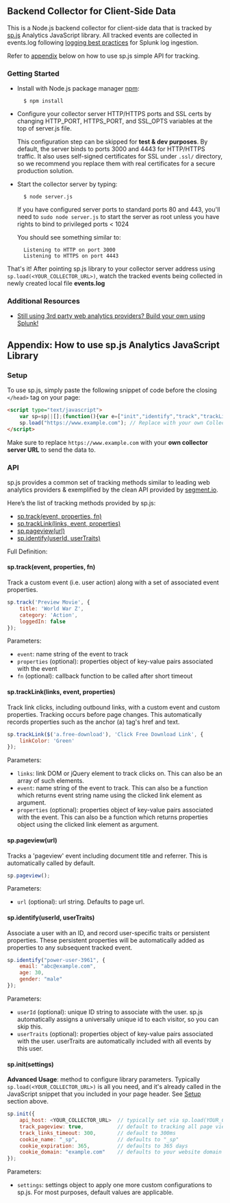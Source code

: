 ## Backend Collector for Client-Side Data
This is a Node.js backend collector for client-side data that is tracked by [sp.js](#appendix-how-to-use-spjs-analytics-javascript-library) Analytics JavaScript library.
All tracked events are collected in events.log following [logging best practices](http://dev.splunk.com/view/logging-best-practices/SP-CAAADP6) for Splunk log ingestion.

Refer to [appendix](#appendix-how-to-use-spjs-analytics-javascript-library) below on how to use sp.js simple API for tracking.

### Getting Started
* Install with Node.js package manager [npm](http://npmjs.org/):

        $ npm install

* Configure your collector server HTTP/HTTPS ports and SSL certs by changing HTTP_PORT, HTTPS_PORT, and SSL_OPTS variables at the top of server.js file.
	
	This configuration step can be skipped for **test & dev purposes**. By default, the server binds to ports 3000 and 4443 for HTTP/HTTPS traffic. It also uses self-signed certificates for SSL under `.ssl/` directory, so we recommend you replace them with real certificates for a secure production solution.

* Start the collector server by typing:

		$ node server.js
		
	If you have configured server ports to standard ports 80 and 443, you'll need to `sudo node server.js` to start the server as root unless you have rights to bind to privileged ports < 1024
	
	You should see something similar to:

    	Listening to HTTP on port 3000
    	Listening to HTTPS on port 4443

That's it!
After pointing sp.js library to your collector server address using `sp.load(<YOUR_COLLECTOR_URL>)`, watch the tracked events being collected in newly created local file **events.log**

### Additional Resources

* <a href="http://blogs.splunk.com/2013/10/17/still-using-3rd-party-web-analytics-providers-build-your-own-using-splunk/" target="_blank">Still using 3rd party web analytics providers? Build your own using Splunk!</a>

## Appendix: How to use sp.js Analytics JavaScript Library
### Setup
To use sp.js, simply paste the following snippet of code before the closing `</head>` tag on your page:
```html
<script type="text/javascript">
    var sp=sp||[];(function(){var e=["init","identify","track","trackLink","pageview"],t=function(e){return function(){sp.push([e].concat(Array.prototype.slice.call(arguments,0)))}};for(var n=0;n<e.length;n++)sp[e[n]]=t(e[n])})(),sp.load=function(e,o){sp._endpoint=e;if(o){sp.init(o)};var t=document.createElement("script");t.type="text/javascript",t.async=!0,t.src=("https:"===document.location.protocol?"https://":"http://")+"d21ey8j28ejz92.cloudfront.net/analytics/v1/sp.min.js";var n=document.getElementsByTagName("script")[0];n.parentNode.insertBefore(t,n)};
    sp.load("https://www.example.com"); // Replace with your own Collector URL
</script>
```
Make sure to replace `https://www.example.com` with your **own collector server URL** to send the data to.

### API
sp.js provides a common set of tracking methods similar to leading web analytics providers & exemplified by the clean API provided by [segment.io](https://segment.io/libraries/analytics.js/).

Here’s the list of tracking methods provided by sp.js:

* [sp.track(event, properties, fn)](#sptrackevent-properties-fn)
* [sp.trackLink(links, event, properties)](#sptracklinklinks-event-properties)
* [sp.pageview(url)](#sppageviewurl)
* [sp.identify(userId, userTraits)](#spidentifyuserid-usertraits)

Full Definition:

#### sp.track(event, properties, fn)
Track a custom event (i.e. user action) along with a set of associated event properties.
```js
sp.track('Preview Movie', {
	title: 'World War Z',
	category: 'Action',
	loggedIn: false
});
```
Parameters:
* `event`: name string of the event to track
* `properties` (optional): properties object of key-value pairs associated with the event
* `fn` (optional): callback function to be called after short timeout

#### sp.trackLink(links, event, properties)
Track link clicks, including outbound links, with a custom event and custom properties. Tracking occurs before page changes. This automatically records properties such as the anchor (a) tag's href and text.
```js
sp.trackLink($('a.free-download'), 'Click Free Download Link', {
	linkColor: 'Green'
});
```
Parameters:
* `links`: link DOM or jQuery element to track clicks on. This can also be an array of such elements.
* `event`: name string of the event to track. This can also be a function which returns event string name using the clicked link element as argument.
* `properties` (optional): properties object of key-value pairs associated with the event. This can also be a function which returns properties object using the clicked link element as argument.

#### sp.pageview(url)
Tracks a 'pageview' event including document title and referrer. This is automatically called by default.
```js
sp.pageview();
```
Parameters:
* `url` (optional): url string. Defaults to page url.

#### sp.identify(userId, userTraits)
Associate a user with an ID, and record user-specific traits or persistent properties. These persistent properties will be automatically added as properties to any subsequent tracked event.
```js
sp.identify("power-user-3961", {
	email: "abc@example.com",
	age: 30,
	gender: "male"
});
```
Parameters:
* `userId` (optional): unique ID string to associate with the user. sp.js automatically assigns a universally unique id to each visitor, so you can skip this.
* `userTraits` (optional): properties object of key-value pairs associated with the user. userTraits are automatically included with all events by this user.

#### sp.init(settings)
**Advanced Usage**: method to configure library parameters. Typically `sp.load(<YOUR_COLLECTOR_URL>)` is all you need, and it's already called in the JavaScript snippet that you included in your page header. See [Setup](#setup) section above.
```js
sp.init({
	api_host: <YOUR_COLLECTOR_URL>	// typically set via sp.load(YOUR_COLLECTOR_URL)
	track_pageview: true,			// default to tracking all page views
	track_links_timeout: 300,		// default to 300ms
	cookie_name: "_sp",				// defaults to "_sp"
	cookie_expiration: 365,			// defaults to 365 days
	cookie_domain: "example.com"	// defaults to your website domain
});
```
Parameters:
* `settings`: settings object to apply one more custom configurations to sp.js. For most purposes, default values are applicable.


